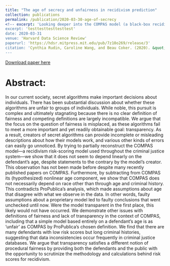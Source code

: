 ```yaml
---
title: "The age of secrecy and unfairness in recidivism prediction"
collection: publications
permalink: /publication/2020-03-30-age-of-secrecy
<!-- excerpt: 'Looking deeper into the COMPAS model (a black-box recidivism prediction model used widely in America's justice systems).' -->
excerpt: 'testtesttesttesttest'
date: 2020-03-31
venue: 'Harvard Data Science Review'
paperurl: 'https://hdsr.mitpress.mit.edu/pub/7z10o269/release/3'
citation: 'Cynthia Rudin, Caroline Wang, and Beau Coker. (2020). &quot;The age of secrecy and unfairness in recidivism prediction.&quot; <i>HDSR</i>. 2(1).'
---
```


[Download paper here](http://carolinewang01.github.io/files/age_of_secrecy_hdsr_final.pdf)

Abstract:
======
In our current society, secret algorithms make important decisions about individuals. There has been substantial discussion about whether these algorithms are unfair to groups of individuals. While noble, this pursuit is complex and ultimately stagnating because there is no clear definition of fairness and competing definitions are largely incompatible. We argue that the focus on the question of fairness is misplaced, as these algorithms fail to meet a more important and yet readily obtainable goal: transparency. As a result, creators of secret algorithms can provide incomplete or misleading descriptions about how their models work, and various other kinds of errors can easily go unnoticed. By trying to partially reconstruct the COMPAS model—a recidivism risk-scoring model used throughout the criminal justice system—we show that it does not seem to depend linearly on the defendant’s age, despite statements to the contrary by the model’s creator. This observation has not been made before despite many recently published papers on COMPAS. Furthermore, by subtracting from COMPAS its (hypothesized) nonlinear age component, we show that COMPAS does not necessarily depend on race other than through age and criminal history. This contradicts ProPublica’s analysis, which made assumptions about age that disagree with what we observe in the data. In other words, faulty assumptions about a proprietary model led to faulty conclusions that went unchecked until now. Were the model transparent in the first place, this likely would not have occurred. We demonstrate other issues with definitions of fairness and lack of transparency in the context of COMPAS, including that a simple model based entirely on a defendant’s age is as ‘unfair’ as COMPAS by ProPublica’s chosen definition. We find that there are many defendants with low risk scores but long criminal histories, suggesting that data inconsistencies occur frequently in criminal justice databases. We argue that transparency satisfies a different notion of procedural fairness by providing both the defendants and the public with the opportunity to scrutinize the methodology and calculations behind risk scores for recidivism.